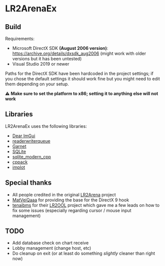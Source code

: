 # LR2ArenaEx

## Build

Requirements:
- Microsoft DirectX SDK **(August 2006 version)**: https://archive.org/details/dxsdk_aug2006 (might work with older versions but it has been untested)
- Visual Studio 2019 or newer

Paths for the DirectX SDK have been hardcoded in the project settings; if you chose the default settings it should work fine but you might need to edit them depending on your setup.

⚠️ **Make sure to set the platform to x86; setting it to anything else will not work**

## Libraries

LR2ArenaEx uses the following libraries:
- [Dear ImGui](https://github.com/ocornut/imgui)
- [readerwriterqueue](https://github.com/cameron314/readerwriterqueue)
- [Garnet](https://github.com/jopo86/garnet)
- [SQLite](https://www.sqlite.org)
- [sqlite_modern_cpp](https://github.com/SqliteModernCpp/sqlite_modern_cpp)
- [cppack](https://github.com/dacap/cppack)
- [implot](https://github.com/epezent/implot)

## Special thanks

- All people credited in the original [LR2Arena](https://github.com/SayakaIsBaka/LR2Arena) project
- [MatVeiQaaa](https://github.com/MatVeiQaaa) for providing the base for the DirectX 9 hook
- [tenaibms](https://github.com/tenaibms) for their [LR2OOL](https://github.com/tenaibms/LR2OOL) project which gave me a few leads on how to fix some issues (especially regarding cursor / mouse input management)

## TODO

- Add database check on chart receive
- Lobby management (change host, etc)
- Do cleanup on exit (or at least do something *slightly* cleaner than right now)